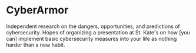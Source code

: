 # CyberArmor

Independent research on the dangers, opportunities, and predictions of cybersecurity. Hopes of organizing a presentation at St. Kate's on how [you can] implement basic cybersecurity measures into your life as nothing harder than a new habit.
